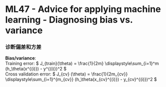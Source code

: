 # ML47 - Advice for applying machine learning - Diagnosing bias vs. variance

### 诊断偏差和方差

**Bias/variance**:  
Training error: $ J_{train}(\theta) = \frac{1}{2m} \displaystyle\sum_{i=1}^m (h_\theta(x^{(i)}) - y^{(i)})^2 $  
Cross validation error: $ J_{cv} (\theta) = \frac{1}{2m_{cv}} \displaystyle\sum_{i=1}^{m_{cv}} (h_\theta(x_{cv}^{(i)}) - y_{cv}^{(i)})^2 $
